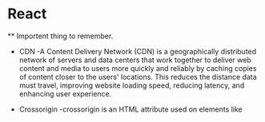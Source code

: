 # React

\*\* Importent thing to remember.

- CDN -A Content Delivery Network (CDN) is a geographically distributed network of servers and data centers that work together to deliver web content and media to users more quickly and reliably by caching copies of content closer to the users' locations. This reduces the distance data must travel, improving website loading speed, reducing latency, and enhancing user experience.

- Crossorigin -crossorigin is an HTML attribute used on elements like <script>, <img>, and <link> to control how browsers handle cross-origin requests for these resources. It is closely related to the concept of Cross-Origin Resource Sharing (CORS), which is a security mechanism that allows servers to specify who can access their resources from different origins
- Caching is the process of storing frequently accessed data or resources in a temporary storage location called a cache, so that future requests for that data can be served much faster. The main purpose of caching is to improve system performance and reduce latency by avoiding repeated access to slower storage or data sources

- Library , Framework, Emmet,
- Creating Basic React app Direct By Html and javascript.

# Parcel

- HMR (Hot Module Render)
- Zero config
